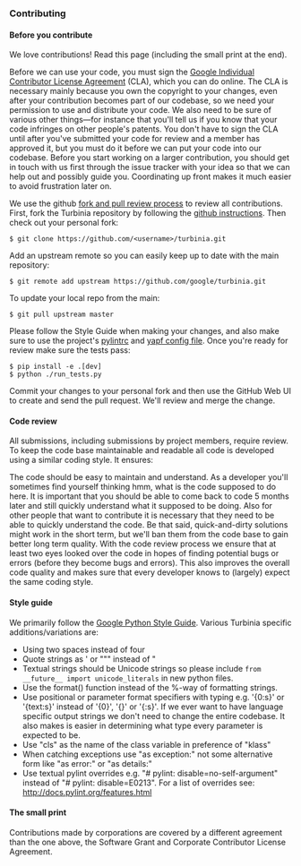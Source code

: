 ### Contributing

#### Before you contribute

We love contributions! Read this page (including the small print at the end).

Before we can use your code, you must sign the
[Google Individual Contributor License Agreement](https://developers.google.com/open-source/cla/individual?csw=1)
(CLA), which you can do online. The CLA is necessary mainly because you own the
copyright to your changes, even after your contribution becomes part of our
codebase, so we need your permission to use and distribute your code. We also
need to be sure of various other things—for instance that you'll tell us if you
know that your code infringes on other people's patents. You don't have to sign
the CLA until after you've submitted your code for review and a member has
approved it, but you must do it before we can put your code into our codebase.
Before you start working on a larger contribution, you should get in touch with
us first through the issue tracker with your idea so that we can help out and
possibly guide you. Coordinating up front makes it much easier to avoid
frustration later on.

We use the github
[fork and pull review process](https://help.github.com/articles/using-pull-requests)
to review all contributions. First, fork the Turbinia repository by following
the [github instructions](https://help.github.com/articles/fork-a-repo). Then
check out your personal fork:

    $ git clone https://github.com/<username>/turbinia.git

Add an upstream remote so you can easily keep up to date with the main
repository:

    $ git remote add upstream https://github.com/google/turbinia.git

To update your local repo from the main:

    $ git pull upstream master

Please follow the Style Guide when making your changes, and also make sure to
use the project's
[pylintrc](https://github.com/google/turbinia/blob/master/turbinia/config/pylintrc)
and
[yapf config file](https://github.com/google/turbinia/blob/master/turbinia/config/style.yapf).
Once you're ready for review make sure the tests pass:

    $ pip install -e .[dev]
    $ python ./run_tests.py

Commit your changes to your personal fork and then use the GitHub Web UI to
create and send the pull request. We'll review and merge the change.

#### Code review

All submissions, including submissions by project members, require review. To
keep the code base maintainable and readable all code is developed using a
similar coding style. It ensures:

The code should be easy to maintain and understand. As a developer you'll
sometimes find yourself thinking hmm, what is the code supposed to do here. It
is important that you should be able to come back to code 5 months later and
still quickly understand what it supposed to be doing. Also for other people
that want to contribute it is necessary that they need to be able to quickly
understand the code. Be that said, quick-and-dirty solutions might work in the
short term, but we'll ban them from the code base to gain better long term
quality. With the code review process we ensure that at least two eyes looked
over the code in hopes of finding potential bugs or errors (before they become
bugs and errors). This also improves the overall code quality and makes sure
that every developer knows to (largely) expect the same coding style.

#### Style guide

We primarily follow the
[Google Python Style Guide](https://google.github.io/styleguide/pyguide.html).
Various Turbinia specific additions/variations are:

*   Using two spaces instead of four
*   Quote strings as ' or """ instead of "
*   Textual strings should be Unicode strings so please include `from __future__
    import unicode_literals` in new python files.
*   Use the format() function instead of the %-way of formatting strings.
*   Use positional or parameter format specifiers with typing e.g. '{0:s}' or
    '{text:s}' instead of '{0}', '{}' or '{:s}'. If we ever want to have
    language specific output strings we don't need to change the entire
    codebase. It also makes is easier in determining what type every parameter
    is expected to be.
*   Use "cls" as the name of the class variable in preference of "klass"
*   When catching exceptions use "as exception:" not some alternative form like
    "as error:" or "as details:"
*   Use textual pylint overrides e.g. "# pylint: disable=no-self-argument"
    instead of "# pylint: disable=E0213". For a list of overrides see:
    http://docs.pylint.org/features.html

#### The small print

Contributions made by corporations are covered by a different agreement than the
one above, the Software Grant and Corporate Contributor License Agreement.
